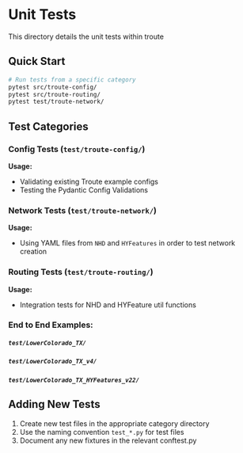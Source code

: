 # Unit Tests

This directory details the unit tests within troute

## Quick Start

```bash
# Run tests from a specific category
pytest src/troute-config/
pytest src/troute-routing/
pytest test/troute-network/
```

## Test Categories

### Config Tests (`test/troute-config/`)

**Usage:**
- Validating existing Troute example configs
- Testing the Pydantic Config Validations

### Network Tests (`test/troute-network/`)

**Usage:**
- Using YAML files from `NHD` and `HYFeatures` in order to test network creation

### Routing Tests (`test/troute-routing/`)

**Usage:**
- Integration tests for NHD and HYFeature util functions

### End to End Examples:
##### `test/LowerColorado_TX/`
##### `test/LowerColorado_TX_v4/`
##### `test/LowerColorado_TX_HYFeatures_v22/`

## Adding New Tests

1. Create new test files in the appropriate category directory
2. Use the naming convention `test_*.py` for test files
3. Document any new fixtures in the relevant conftest.py
